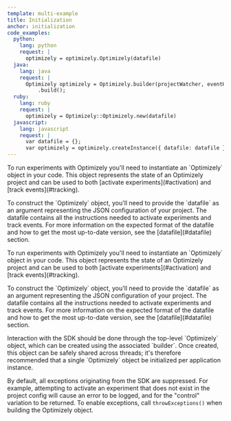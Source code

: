 ```yaml
---
template: multi-example
title: Initialization
anchor: initialization
code_examples:
  python:
    lang: python
    request: |
      optimizely = optimizely.Optimizely(datafile)
  java:
    lang: java
    request: |
      Optimizely optimizely = Optimizely.builder(projectWatcher, eventHandler)
          .build();
  ruby:
    lang: ruby
    request: |
      optimizely = Optimizely::Optimizely.new(datafile)
  javascript:
    lang: javascript
    request: |
      var datafile = {};
      var optimizely = optimizely.createInstance({ datafile: datafile });
---
```


<div class="hidden visible" data-toggle-section="python-code">
To run experiments with Optimizely you'll need to instantiate an `Optimizely` object in your code. This object represents the state of an Optimizely project and can be used to both [activate experiments](#activation) and [track events](#tracking).</div>

<p>

<div class="hidden visible" data-toggle-section="python-code">
To construct the `Optimizely` object, you'll need to provide the `datafile` as an argument representing the JSON configuration of your project. The datafile contains all the instructions needed to activate experiments and track events. For more information on the expected format of the datafile and how to get the most up-to-date version, see the [datafile](#datafile) section.</div>

<p>

<div class="hidden" data-toggle-section="ruby-code">
To run experiments with Optimizely you'll need to instantiate an `Optimizely` object in your code. This object represents the state of an Optimizely project and can be used to both [activate experiments](#activation) and [track events](#tracking).</div>

<p>

<div class="hidden" data-toggle-section="ruby-code">
To construct the `Optimizely` object, you'll need to provide the `datafile` as an argument representing the JSON configuration of your project. The datafile contains all the instructions needed to activate experiments and track events. For more information on the expected format of the datafile and how to get the most up-to-date version, see the [datafile](#datafile) section.</div>

<p>

<div class="hidden" data-toggle-section="java-code">
Interaction with the SDK should be done through the top-level `Optimizely` object, which can be created using the associated `builder`. Once created, this object can be safely shared across threads; it's therefore recommended that a single `Optimizely` object be initialized per application instance.

<p><p>

By default, all exceptions originating from the SDK are suppressed. For example, attempting to activate an experiment that does not exist in the project config will cause an error to be logged, and for the "control" variation to be returned. To enable exceptions, call `throwExceptions()` when building the Optimizely object.

</div>
